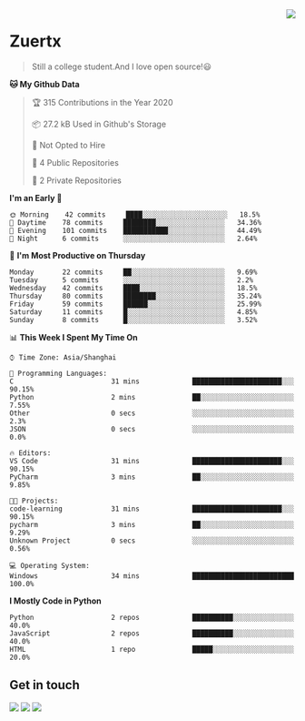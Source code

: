 <a href="#">
<img align="right" src="https://github-readme-stats.vercel.app/api?username=zuertx&show_icons=true&hide_border=true">
</a>

# Zuertx
> Still a college student.And I love open source!😃  

<!--START_SECTION:waka-->
**🐱 My Github Data** 

> 🏆 315 Contributions in the Year 2020
 > 
> 📦 27.2 kB Used in Github's Storage 
 > 
> 🚫 Not Opted to Hire
 > 
> 📜 4 Public Repositories
 > 
> 🔑 2 Private Repositories 

**I'm an Early 🐤** 

```text
🌞 Morning    42 commits     ████░░░░░░░░░░░░░░░░░░░░░   18.5% 
🌆 Daytime    78 commits     ████████░░░░░░░░░░░░░░░░░   34.36% 
🌃 Evening    101 commits    ███████████░░░░░░░░░░░░░░   44.49% 
🌙 Night      6 commits      ░░░░░░░░░░░░░░░░░░░░░░░░░   2.64%

```
📅 **I'm Most Productive on Thursday** 

```text
Monday       22 commits     ██░░░░░░░░░░░░░░░░░░░░░░░   9.69% 
Tuesday      5 commits      ░░░░░░░░░░░░░░░░░░░░░░░░░   2.2% 
Wednesday    42 commits     ████░░░░░░░░░░░░░░░░░░░░░   18.5% 
Thursday     80 commits     ████████░░░░░░░░░░░░░░░░░   35.24% 
Friday       59 commits     ██████░░░░░░░░░░░░░░░░░░░   25.99% 
Saturday     11 commits     █░░░░░░░░░░░░░░░░░░░░░░░░   4.85% 
Sunday       8 commits      █░░░░░░░░░░░░░░░░░░░░░░░░   3.52%

```


📊 **This Week I Spent My Time On** 

```text
⌚︎ Time Zone: Asia/Shanghai

💬 Programming Languages: 
C                        31 mins             ██████████████████████░░░   90.15% 
Python                   2 mins              ██░░░░░░░░░░░░░░░░░░░░░░░   7.55% 
Other                    0 secs              ░░░░░░░░░░░░░░░░░░░░░░░░░   2.3% 
JSON                     0 secs              ░░░░░░░░░░░░░░░░░░░░░░░░░   0.0%

🔥 Editors: 
VS Code                  31 mins             ██████████████████████░░░   90.15% 
PyCharm                  3 mins              ██░░░░░░░░░░░░░░░░░░░░░░░   9.85%

🐱‍💻 Projects: 
code-learning            31 mins             ██████████████████████░░░   90.15% 
pycharm                  3 mins              ██░░░░░░░░░░░░░░░░░░░░░░░   9.29% 
Unknown Project          0 secs              ░░░░░░░░░░░░░░░░░░░░░░░░░   0.56%

💻 Operating System: 
Windows                  34 mins             █████████████████████████   100.0%

```

**I Mostly Code in Python** 

```text
Python                   2 repos             ██████████░░░░░░░░░░░░░░░   40.0% 
JavaScript               2 repos             ██████████░░░░░░░░░░░░░░░   40.0% 
HTML                     1 repo              █████░░░░░░░░░░░░░░░░░░░░   20.0%

```



<!--END_SECTION:waka-->

## Get in touch
[![](https://img.shields.io/badge/-https://zuertx.tk-0e83cd?style=flat-square&logo=Blogger&logoColor=fff)](https://zuertx.tk)
[![](https://img.shields.io/badge/-@zuertx-3db6f1?style=flat-square&logo=Telegram&logoColor=2ca5e0)](https://t.me/zuertx)
[![](https://img.shields.io/badge/-zuertx@gmail.com-911318?style=flat-square&logo=Gmail&logoColor=white&labelColor=c14438)](mailto:zuertx_at_gmail.com)
